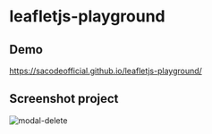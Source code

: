 # leafletjs-playground

## Demo
https://sacodeofficial.github.io/leafletjs-playground/

## Screenshot project 
![modal-delete]([https://github.com/janzenfaidiban/laravel-livewire-plygrounds/assets/45115034/f7acd008-4b81-4f19-8d88-4676970b56b6](https://github.com/sacodeofficial/leafletjs-playground/blob/main/Capture.PNG?raw=true))

